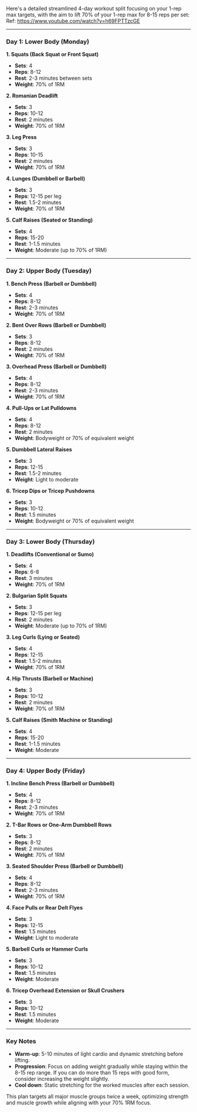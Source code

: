 Here's a detailed streamlined 4-day workout split focusing on your 1-rep max targets, with the aim to lift 70% of your 1-rep max for 8-15 reps per set:
Ref: https://www.youtube.com/watch?v=h69FPTTzcGE

---

### **Day 1: Lower Body (Monday)**

**1. Squats (Back Squat or Front Squat)**  
- **Sets**: 4  
- **Reps**: 8-12  
- **Rest**: 2-3 minutes between sets  
- **Weight**: 70% of 1RM  

**2. Romanian Deadlift**  
- **Sets**: 3  
- **Reps**: 10-12  
- **Rest**: 2 minutes  
- **Weight**: 70% of 1RM  

**3. Leg Press**  
- **Sets**: 3  
- **Reps**: 10-15  
- **Rest**: 2 minutes  
- **Weight**: 70% of 1RM  

**4. Lunges (Dumbbell or Barbell)**  
- **Sets**: 3  
- **Reps**: 12-15 per leg  
- **Rest**: 1.5-2 minutes  
- **Weight**: 70% of 1RM  

**5. Calf Raises (Seated or Standing)**  
- **Sets**: 4  
- **Reps**: 15-20  
- **Rest**: 1-1.5 minutes  
- **Weight**: Moderate (up to 70% of 1RM)

---

### **Day 2: Upper Body (Tuesday)**

**1. Bench Press (Barbell or Dumbbell)**  
- **Sets**: 4  
- **Reps**: 8-12  
- **Rest**: 2-3 minutes  
- **Weight**: 70% of 1RM  

**2. Bent Over Rows (Barbell or Dumbbell)**  
- **Sets**: 3  
- **Reps**: 8-12  
- **Rest**: 2 minutes  
- **Weight**: 70% of 1RM  

**3. Overhead Press (Barbell or Dumbbell)**  
- **Sets**: 4  
- **Reps**: 8-12  
- **Rest**: 2-3 minutes  
- **Weight**: 70% of 1RM  

**4. Pull-Ups or Lat Pulldowns**  
- **Sets**: 4  
- **Reps**: 8-12  
- **Rest**: 2 minutes  
- **Weight**: Bodyweight or 70% of equivalent weight

**5. Dumbbell Lateral Raises**  
- **Sets**: 3  
- **Reps**: 12-15  
- **Rest**: 1.5-2 minutes  
- **Weight**: Light to moderate

**6. Tricep Dips or Tricep Pushdowns**  
- **Sets**: 3  
- **Reps**: 10-12  
- **Rest**: 1.5 minutes  
- **Weight**: Bodyweight or 70% of equivalent weight

---

### **Day 3: Lower Body (Thursday)**

**1. Deadlifts (Conventional or Sumo)**  
- **Sets**: 4  
- **Reps**: 6-8  
- **Rest**: 3 minutes  
- **Weight**: 70% of 1RM  

**2. Bulgarian Split Squats**  
- **Sets**: 3  
- **Reps**: 12-15 per leg  
- **Rest**: 2 minutes  
- **Weight**: Moderate (up to 70% of 1RM)

**3. Leg Curls (Lying or Seated)**  
- **Sets**: 4  
- **Reps**: 12-15  
- **Rest**: 1.5-2 minutes  
- **Weight**: 70% of 1RM  

**4. Hip Thrusts (Barbell or Machine)**  
- **Sets**: 3  
- **Reps**: 10-12  
- **Rest**: 2 minutes  
- **Weight**: 70% of 1RM  

**5. Calf Raises (Smith Machine or Standing)**  
- **Sets**: 4  
- **Reps**: 15-20  
- **Rest**: 1-1.5 minutes  
- **Weight**: Moderate

---

### **Day 4: Upper Body (Friday)**

**1. Incline Bench Press (Barbell or Dumbbell)**  
- **Sets**: 4  
- **Reps**: 8-12  
- **Rest**: 2-3 minutes  
- **Weight**: 70% of 1RM  

**2. T-Bar Rows or One-Arm Dumbbell Rows**  
- **Sets**: 3  
- **Reps**: 8-12  
- **Rest**: 2 minutes  
- **Weight**: 70% of 1RM  

**3. Seated Shoulder Press (Barbell or Dumbbell)**  
- **Sets**: 4  
- **Reps**: 8-12  
- **Rest**: 2-3 minutes  
- **Weight**: 70% of 1RM  

**4. Face Pulls or Rear Delt Flyes**  
- **Sets**: 3  
- **Reps**: 12-15  
- **Rest**: 1.5 minutes  
- **Weight**: Light to moderate  

**5. Barbell Curls or Hammer Curls**  
- **Sets**: 3  
- **Reps**: 10-12  
- **Rest**: 1.5 minutes  
- **Weight**: Moderate

**6. Tricep Overhead Extension or Skull Crushers**  
- **Sets**: 3  
- **Reps**: 10-12  
- **Rest**: 1.5 minutes  
- **Weight**: Moderate  

---

### Key Notes
- **Warm-up**: 5-10 minutes of light cardio and dynamic stretching before lifting.
- **Progression**: Focus on adding weight gradually while staying within the 8-15 rep range. If you can do more than 15 reps with good form, consider increasing the weight slightly.
- **Cool down**: Static stretching for the worked muscles after each session.

This plan targets all major muscle groups twice a week, optimizing strength and muscle growth while aligning with your 70% 1RM focus.
